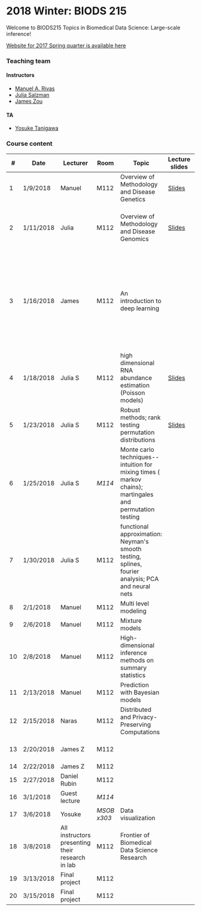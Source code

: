 # 2018 Winter: BIODS 215

Welcome to BIODS215 Topics in Biomedical Data Science: Large-scale inference!

[Website for 2017 Spring quarter is available here](2017.md)

### Teaching team

#### Instructors

- [Manuel A. Rivas](<mailto:mrivas@stanford.edu>)
- [Julia Salzman](<mailto:horence@stanford.edu>)
- [James Zou](<mailto:jamesz@stanford.edu>)

#### TA

- [Yosuke Tanigawa](<mailto:ytanigaw@stanford.edu>)

### Course content

| #  | Date      | Lecturer                                         | Room        | Topic                                                                                                     | Lecture slides                                                                                                                           | Readings                                                                                                                                                                                                                                                                                                                                                                                     | Assignments                                                                                                                                                   |
|----|-----------|--------------------------------------------------|-------------|-----------------------------------------------------------------------------------------------------------|------------------------------------------------------------------------------------------------------------------------------------------|----------------------------------------------------------------------------------------------------------------------------------------------------------------------------------------------------------------------------------------------------------------------------------------------------------------------------------------------------------------------------------------------|---------------------------------------------------------------------------------------------------------------------------------------------------------------|
| 1  | 1/9/2018  | Manuel                                           | M112        | Overview of Methodology and Disease Genetics                                                              | [Slides](https://github.com/biods215/biods215.github.io/blob/master/lecture_material/Introduction/2018/Rivas_BIODS215_2018_Lecture1.pdf) | [D. Donoho. 50 years of Data Science](https://github.com/biods215/biods215.github.io/blob/master/readings/50YearsDataScience_Donoho2015.pdf)                                                                                                                                                                                                                                                 |                                                                                                                                                               |
| 2  | 1/11/2018 | Julia                                            | M112        | Overview of Methodology and Disease Genomics                                                              | [Slides](https://github.com/biods215/biods215.github.io/blob/master/lecture_material/Introduction/2018/BMI-215-2018-JS-lecture2.pdf)     | [Xiong et. al., 2015](https://github.com/biods215/biods215.github.io/blob/master/readings/Xiong_et_al2015.pdf), [Graveley, 2001](https://github.com/biods215/biods215.github.io/blob/master/readings/Graveley2001.pdf), [Rosenberg, et. al, 2015](https://github.com/biods215/biods215.github.io/blob/master/readings/Rosenberg_et_al2015.pdf)                                               |                                                                                                                                                               |
| 3  | 1/16/2018 | James                                            | M112        | An introduction to deep learning                                                                          |                                                                                                                                          | [Neural Nets and Deep learning primer](http://neuralnetworksanddeeplearning.com/), [Deep learning for computational biology](https://github.com/biods215/biods215.github.io/blob/master/readings/Angermueller_et_al2016.pdf), [Deep learning for healthcare: review, opportunities and challenges](https://github.com/biods215/biods215.github.io/blob/master/readings/Miotto_et_al2017.pdf) |                                                                                                                                                               |
| 4  | 1/18/2018 | Julia S                                          | M112        | high dimensional RNA abundance estimation (Poisson models)                                                | [Slides](https://github.com/biods215/biods215.github.io/blob/master/lecture_material/Poisson_models/2018/BIODS215-JS-lecture2-2018.pdf)  | [Jiang and Wong, 2009](https://github.com/biods215/biods215.github.io/blob/master/readings/JiangWong2009.pdf), [IVT-seq](https://github.com/biods215/biods215.github.io/blob/master/readings/Lahens_et_al2014.pdf), [Statistical Model of RNA-seq data](https://github.com/biods215/biods215.github.io/blob/master/readings/SalzmanJiangWong2011.pdf)                                        | [PSet1](https://github.com/biods215/biods215.github.io/blob/master/problem_sets/2018/BIODS215-2018_Problem_set_1.pdf) out (due 1/30/2018)                     |
| 5  | 1/23/2018 | Julia S                                          | M112        | Robust methods; rank testing permutation distributions                                                    | [Slides](https://github.com/biods215/biods215.github.io/blob/master/lecture_material/Robust_methods/2018/BIODS215-JS-lecture3-2018.pdf)  | [Zhang, Razaviyayn, and Tse, 2018](https://github.com/biods215/biods215.github.io/blob/master/readings/ZhangRazaviyaynTse2018.pdf)                                                                                                                                                                                                                                                           |                                                                                                                                                               |
| 6  | 1/25/2018 | Julia S                                          | *M114*      | Monte carlo techniques-- intuition for mixing times ( markov chains); martingales and permutation testing |                                                                                                                                          |                                                                                                                                                                                                                                                                                                                                                                                              | [Class project proposal due](https://github.com/biods215/biods215.github.io/blob/master/projects/2018/BIODS215-2018_project_proposal.pdf) out (due 1/30/2018) |
| 7  | 1/30/2018 | Julia S                                          | M112        | functional approximation: Neyman's smooth testing, splines, fourier analysis; PCA and neural nets         |                                                                                                                                          |                                                                                                                                                                                                                                                                                                                                                                                              | PSet 1 due                                                                                                                                                    |
| 8  | 2/1/2018  | Manuel                                           | M112        | Multi level modeling                                                                                      |                                                                                                                                          |                                                                                                                                                                                                                                                                                                                                                                                              |                                                                                                                                                               |
| 9  | 2/6/2018  | Manuel                                           | M112        | Mixture models                                                                                            |                                                                                                                                          |                                                                                                                                                                                                                                                                                                                                                                                              | PSet 2 out                                                                                                                                                    |
| 10 | 2/8/2018  | Manuel                                           | M112        | High-dimensional inference methods on summary statistics                                                  |                                                                                                                                          |                                                                                                                                                                                                                                                                                                                                                                                              |                                                                                                                                                               |
| 11 | 2/13/2018 | Manuel                                           | M112        | Prediction with Bayesian models                                                                           |                                                                                                                                          |                                                                                                                                                                                                                                                                                                                                                                                              |                                                                                                                                                               |
| 12 | 2/15/2018 | Naras                                            | M112        | Distributed and Privacy-Preserving Computations                                                           |                                                                                                                                          |                                                                                                                                                                                                                                                                                                                                                                                              |                                                                                                                                                               |
| 13 | 2/20/2018 | James Z                                          | M112        |                                                                                                           |                                                                                                                                          |                                                                                                                                                                                                                                                                                                                                                                                              | Class project milestone due                                                                                                                                   |
| 14 | 2/22/2018 | James Z                                          | M112        |                                                                                                           |                                                                                                                                          |                                                                                                                                                                                                                                                                                                                                                                                              | PSet 2 due                                                                                                                                                    |
| 15 | 2/27/2018 | Daniel Rubin                                     | M112        |                                                                                                           |                                                                                                                                          |                                                                                                                                                                                                                                                                                                                                                                                              |                                                                                                                                                               |
| 16 | 3/1/2018  | Guest lecture                                    | *M114*      |                                                                                                           |                                                                                                                                          |                                                                                                                                                                                                                                                                                                                                                                                              |                                                                                                                                                               |
| 17 | 3/6/2018  | Yosuke                                           | *MSOB x303* | Data visualization                                                                                        |                                                                                                                                          |                                                                                                                                                                                                                                                                                                                                                                                              |                                                                                                                                                               |
| 18 | 3/8/2018  | All instructors presenting their research in lab | M112        | Frontier of Biomedical Data Science Research                                                              |                                                                                                                                          |                                                                                                                                                                                                                                                                                                                                                                                              |                                                                                                                                                               |
| 19 | 3/13/2018 | Final project                                    | M112        |                                                                                                           |                                                                                                                                          |                                                                                                                                                                                                                                                                                                                                                                                              |                                                                                                                                                               |
| 20 | 3/15/2018 | Final project                                    | M112        |                                                                                                           |                                                                                                                                          |                                                                                                                                                                                                                                                                                                                                                                                              | Final project write up due                                                                                                                                    |